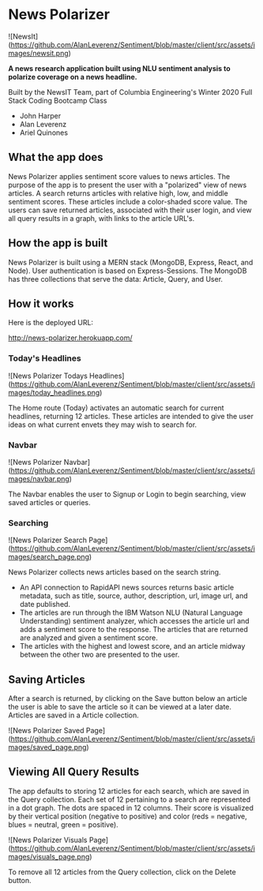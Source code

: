 # News Polarizer

![NewsIt]
(https://github.com/AlanLeverenz/Sentiment/blob/master/client/src/assets/images/newsit.png)

**A news research application built using NLU sentiment analysis to polarize coverage on a news headline.**

Built by the NewsIT Team, part of Columbia Engineering's Winter 2020 Full Stack Coding Bootcamp Class

* John Harper
* Alan Leverenz
* Ariel Quinones

## What the app does

News Polarizer applies sentiment score values to news articles. The purpose of the app is to present the user with a "polarized" view of news articles. A search returns articles with relative high, low, and middle sentiment scores. These articles include a color-shaded score value. The users can save returned articles, associated with their user login, and view all query results in a graph, with links to the article URL's.

## How the app is built

News Polarizer is built using a MERN stack (MongoDB, Express, React, and Node). User authentication is based on Express-Sessions. The MongoDB has three collections that serve the data: Article, Query, and User.

## How it works

Here is the deployed URL:

<http://news-polarizer.herokuapp.com/>

### Today's Headlines

![News Polarizer Todays Headlines]
(https://github.com/AlanLeverenz/Sentiment/blob/master/client/src/assets/images/today_headlines.png)

The Home route (Today) activates an automatic search for current headlines, returning 12 articles. These articles are intended to give the user ideas on what current envets they may wish to search for.

### Navbar

![News Polarizer Navbar]
(https://github.com/AlanLeverenz/Sentiment/blob/master/client/src/assets/images/navbar.png)

The Navbar enables the user to Signup or Login to begin searching, view saved articles or queries. 

### Searching

![News Polarizer Search Page]
(https://github.com/AlanLeverenz/Sentiment/blob/master/client/src/assets/images/search_page.png)

News Polarizer collects news articles based on the search string.

* An API connection to RapidAPI news sources returns basic article metadata, such as title, source, author, description, url, image url, and date published.
* The articles are run through the IBM Watson NLU (Natural Language Understanding) sentiment analyzer, which accesses the article url and adds a sentiment score to the response. The articles that are returned are analyzed and given a sentiment score.
* The articles with the highest and lowest score, and an article midway between the other two are presented to the user.

## Saving Articles

After a search is returned, by clicking on the Save button below an article the user is able to save the article so it can be viewed at a later date. Articles are saved in a Article collection.

![News Polarizer Saved Page]
(https://github.com/AlanLeverenz/Sentiment/blob/master/client/src/assets/images/saved_page.png)

## Viewing All Query Results

The app defaults to storing 12 articles for each search, which are saved in the Query collection. Each set of 12 pertaining to a search are represented in a dot graph. The dots are spaced in 12 columns. Their score is visualized by their vertical position (negative to positive) and color (reds = negative, blues = neutral, green = positive).

![News Polarizer Visuals Page]
(https://github.com/AlanLeverenz/Sentiment/blob/master/client/src/assets/images/visuals_page.png)

To remove all 12 articles from the Query collection, click on the Delete button.